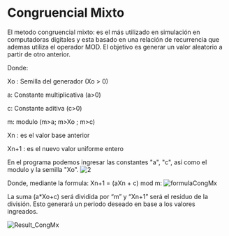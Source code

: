 # Congruencial Mixto
El metodo congruencial mixto: es el más utilizado en simulación en computadoras digitales y 
esta basado en una relación de recurrencia que ademas utiliza el operador MOD.
El objetivo es generar un valor aleatorio a partir de otro anterior.

Donde:

Xo : Semilla del generador (Xo > 0)

a: Constante multiplicativa (a>0)

c: Constante aditiva (c>0)

m: modulo (m>a; m>Xo ; m>c)

Xn : es el valor base anterior

Xn+1 : es el nuevo valor uniforme entero



En el programa podemos ingresar las constantes "a", "c", así como el modulo y la semilla "Xo".
![2](https://user-images.githubusercontent.com/33529522/57973693-8b313000-7972-11e9-8a67-fcb7b18e92ec.PNG)

Donde, mediante la formula: Xn+1 = (aXn + c) mod m:
![formulaCongMx](https://user-images.githubusercontent.com/33529522/57973678-5d4beb80-7972-11e9-8c27-3a6b8902df2a.PNG)

La suma (a*Xo+c) será dividida por “m” y “Xn+1” será el residuo de la división. 
Esto generará un periodo deseado en base a los valores ingreados.

![Result_CongMx](https://user-images.githubusercontent.com/33529522/57973668-2aa1f300-7972-11e9-983b-46520cf54d45.PNG)

